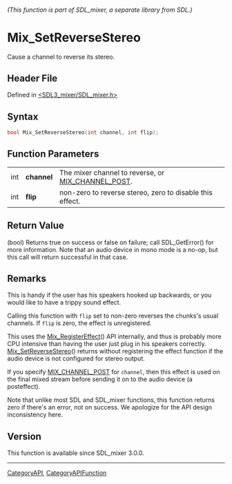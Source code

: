 ###### (This function is part of SDL_mixer, a separate library from SDL.)
# Mix_SetReverseStereo

Cause a channel to reverse its stereo.

## Header File

Defined in [<SDL3_mixer/SDL_mixer.h>](https://github.com/libsdl-org/SDL_mixer/blob/main/include/SDL3_mixer/SDL_mixer.h)

## Syntax

```c
bool Mix_SetReverseStereo(int channel, int flip);
```

## Function Parameters

|     |             |                                                                        |
| --- | ----------- | ---------------------------------------------------------------------- |
| int | **channel** | The mixer channel to reverse, or [MIX_CHANNEL_POST](MIX_CHANNEL_POST). |
| int | **flip**    | non-zero to reverse stereo, zero to disable this effect.               |

## Return Value

(bool) Returns true on success or false on failure; call SDL_GetError() for
more information. Note that an audio device in mono mode is a no-op, but
this call will return successful in that case.

## Remarks

This is handy if the user has his speakers hooked up backwards, or you
would like to have a trippy sound effect.

Calling this function with `flip` set to non-zero reverses the chunks's
usual channels. If `flip` is zero, the effect is unregistered.

This uses the [Mix_RegisterEffect](Mix_RegisterEffect)() API internally,
and thus is probably more CPU intensive than having the user just plug in
his speakers correctly. [Mix_SetReverseStereo](Mix_SetReverseStereo)()
returns without registering the effect function if the audio device is not
configured for stereo output.

If you specify [MIX_CHANNEL_POST](MIX_CHANNEL_POST) for `channel`, then
this effect is used on the final mixed stream before sending it on to the
audio device (a posteffect).

Note that unlike most SDL and SDL_mixer functions, this function returns
zero if there's an error, not on success. We apologize for the API design
inconsistency here.

## Version

This function is available since SDL_mixer 3.0.0.

----
[CategoryAPI](CategoryAPI), [CategoryAPIFunction](CategoryAPIFunction)

